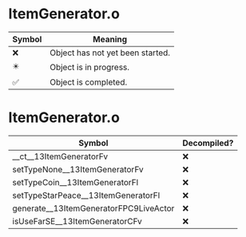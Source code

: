 # ItemGenerator.o
| Symbol | Meaning 
| ------------- | ------------- 
| :x: | Object has not yet been started. 
| :eight_pointed_black_star: | Object is in progress. 
| :white_check_mark: | Object is completed. 


# ItemGenerator.o
| Symbol | Decompiled? |
| ------------- | ------------- |
| __ct__13ItemGeneratorFv | :x: |
| setTypeNone__13ItemGeneratorFv | :x: |
| setTypeCoin__13ItemGeneratorFl | :x: |
| setTypeStarPeace__13ItemGeneratorFl | :x: |
| generate__13ItemGeneratorFPC9LiveActor | :x: |
| isUseFarSE__13ItemGeneratorCFv | :x: |
